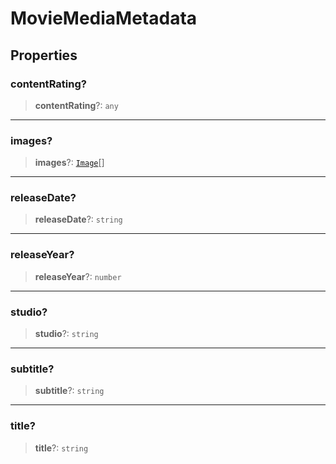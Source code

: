 # MovieMediaMetadata

## Properties

### contentRating?

> **contentRating**?: `any`

***

### images?

> **images**?: [`Image`](reference/interfaces/Image.md)[]

***

### releaseDate?

> **releaseDate**?: `string`

***

### releaseYear?

> **releaseYear**?: `number`

***

### studio?

> **studio**?: `string`

***

### subtitle?

> **subtitle**?: `string`

***

### title?

> **title**?: `string`
